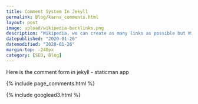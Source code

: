 ```yaml
---
title: Comment System In Jekyll
permalink: Blog/karna_comments.html
layout: post
image: upload/wikipedia-backlinks.png
description: "Wikipedia, we can create as many links as possible but Wikipedia only accepts the changes that add value to their articles, Information needs to be factual, well-researched and error-free."
datepublished: "2020-01-26"
datemodified: "2020-01-26"
margin-top: -240px
category: [SEO, Blog]
---
```



Here is the comment form in jekyll - staticman app

{% include page_comments.html %}

{% include googlead3.html %}